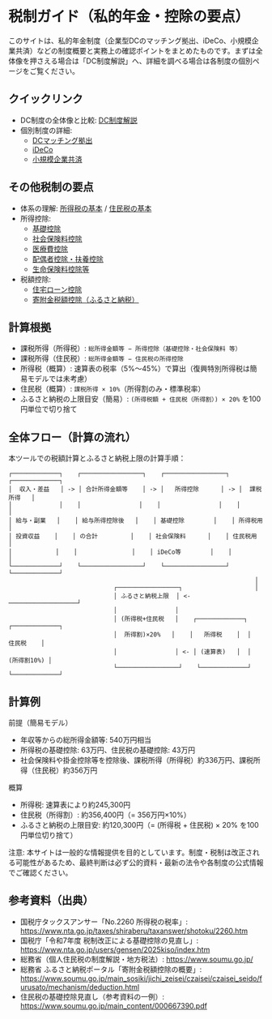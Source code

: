 # 税制ガイド（私的年金・控除の要点）

このサイトは、私的年金制度（企業型DCのマッチング拠出、iDeCo、小規模企業共済）などの制度概要と実務上の確認ポイントをまとめたものです。まずは全体像を押さえる場合は「DC制度解説」へ、詳細を調べる場合は各制度の個別ページをご覧ください。

## クイックリンク
- DC制度の全体像と比較: [DC制度解説](DC制度解説.md)
- 個別制度の詳細:
  - [DCマッチング拠出](DCマッチング拠出.md)
  - [iDeCo](個人型確定拠出年金_iDeCo.md)
  - [小規模企業共済](小規模企業共済.md)

## その他税制の要点
- 体系の理解: [所得税の基本](所得税の基本.md) / [住民税の基本](住民税の基本.md)
- 所得控除:
  - [基礎控除](基礎控除.md)
  - [社会保険料控除](社会保険料控除.md)
  - [医療費控除](医療費控除.md)
  - [配偶者控除・扶養控除](配偶者控除_扶養控除.md)
  - [生命保険料控除等](生命保険料控除等.md)
- 税額控除:
  - [住宅ローン控除](住宅ローン控除.md)
  - [寄附金税額控除（ふるさと納税）](寄附金控除_ふるさと納税.md)

## 計算根拠
- 課税所得（所得税）: `総所得金額等 − 所得控除（基礎控除・社会保険料 等）`
- 課税所得（住民税）: `総所得金額等 − 住民税の所得控除`
- 所得税（概算）: 速算表の税率（5%〜45%）で算出（復興特別所得税は簡易モデルでは未考慮）
- 住民税（概算）: `課税所得 × 10%`（所得割のみ・標準税率）
- ふるさと納税の上限目安（簡易）: `(所得税額 + 住民税（所得割）) × 20%` を100円単位で切り捨て

## 全体フロー（計算の流れ）
本ツールでの税額計算とふるさと納税上限の計算手順：

```
┌─────────────┐    ┌─────────────────┐    ┌─────────────────┐    ┌─────────────┐
│  収入・差益   │ -> │ 合計所得金額等    │ -> │   所得控除      │ -> │  課税所得   │
│             │    │                │    │                │    │            │
│ 給与・副業   │    │ 給与所得控除後   │    │ 基礎控除        │    │ 所得税用    │
│ 投資収益    │    │ の合計         │    │ 社会保険料      │    │ 住民税用    │
│            │    │               │    │ iDeCo等        │    │            │
└─────────────┘    └─────────────────┘    └─────────────────┘    └─────────────┘
                                                                    │
                             ┌─────────────────┐                    │
                             │ ふるさと納税上限  │ <- ───────────────────┘
                             │                │
                             │ (所得税+住民税   │    ┌─────────────┐  ┌─────────────┐
                             │  所得割)×20%   │    │   所得税    │  │   住民税    │
                             │                │ <- │ (速算表)   │  │ (所得割10%) │
                             └─────────────────┘    └─────────────┘  └─────────────┘
```
## 計算例
前提（簡易モデル）
- 年収等からの総所得金額等: 540万円相当
- 所得税の基礎控除: 63万円、住民税の基礎控除: 43万円
- 社会保険料や掛金控除等を控除後、課税所得（所得税）約336万円、課税所得（住民税）約356万円

概算
- 所得税: 速算表により約245,300円
- 住民税（所得割）: 約356,400円（= 356万円×10%）
- ふるさと納税の上限目安: 約120,300円（= (所得税 + 住民税) × 20% を100円単位切り捨て）

注意: 本サイトは一般的な情報提供を目的としています。制度・税制は改正される可能性があるため、最終判断は必ず公的資料・最新の法令や各制度の公式情報でご確認ください。

## 参考資料（出典）
- 国税庁タックスアンサー「No.2260 所得税の税率」: https://www.nta.go.jp/taxes/shiraberu/taxanswer/shotoku/2260.htm
- 国税庁「令和7年度 税制改正による基礎控除の見直し」: https://www.nta.go.jp/users/gensen/2025kiso/index.htm
- 総務省（個人住民税の制度解説・地方税法）: https://www.soumu.go.jp/
- 総務省 ふるさと納税ポータル「寄附金税額控除の概要」: https://www.soumu.go.jp/main_sosiki/jichi_zeisei/czaisei/czaisei_seido/furusato/mechanism/deduction.html
- 住民税の基礎控除見直し（参考資料の一例）: https://www.soumu.go.jp/main_content/000667390.pdf
